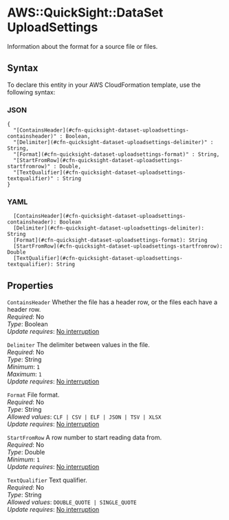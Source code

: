 # AWS::QuickSight::DataSet UploadSettings<a name="aws-properties-quicksight-dataset-uploadsettings"></a>

Information about the format for a source file or files\.

## Syntax<a name="aws-properties-quicksight-dataset-uploadsettings-syntax"></a>

To declare this entity in your AWS CloudFormation template, use the following syntax:

### JSON<a name="aws-properties-quicksight-dataset-uploadsettings-syntax.json"></a>

```
{
  "[ContainsHeader](#cfn-quicksight-dataset-uploadsettings-containsheader)" : Boolean,
  "[Delimiter](#cfn-quicksight-dataset-uploadsettings-delimiter)" : String,
  "[Format](#cfn-quicksight-dataset-uploadsettings-format)" : String,
  "[StartFromRow](#cfn-quicksight-dataset-uploadsettings-startfromrow)" : Double,
  "[TextQualifier](#cfn-quicksight-dataset-uploadsettings-textqualifier)" : String
}
```

### YAML<a name="aws-properties-quicksight-dataset-uploadsettings-syntax.yaml"></a>

```
  [ContainsHeader](#cfn-quicksight-dataset-uploadsettings-containsheader): Boolean
  [Delimiter](#cfn-quicksight-dataset-uploadsettings-delimiter): String
  [Format](#cfn-quicksight-dataset-uploadsettings-format): String
  [StartFromRow](#cfn-quicksight-dataset-uploadsettings-startfromrow): Double
  [TextQualifier](#cfn-quicksight-dataset-uploadsettings-textqualifier): String
```

## Properties<a name="aws-properties-quicksight-dataset-uploadsettings-properties"></a>

`ContainsHeader` <a name="cfn-quicksight-dataset-uploadsettings-containsheader"></a>
Whether the file has a header row, or the files each have a header row\.  
_Required_: No  
_Type_: Boolean  
_Update requires_: [No interruption](https://docs.aws.amazon.com/AWSCloudFormation/latest/UserGuide/using-cfn-updating-stacks-update-behaviors.html#update-no-interrupt)

`Delimiter` <a name="cfn-quicksight-dataset-uploadsettings-delimiter"></a>
The delimiter between values in the file\.  
_Required_: No  
_Type_: String  
_Minimum_: `1`  
_Maximum_: `1`  
_Update requires_: [No interruption](https://docs.aws.amazon.com/AWSCloudFormation/latest/UserGuide/using-cfn-updating-stacks-update-behaviors.html#update-no-interrupt)

`Format` <a name="cfn-quicksight-dataset-uploadsettings-format"></a>
File format\.  
_Required_: No  
_Type_: String  
_Allowed values_: `CLF | CSV | ELF | JSON | TSV | XLSX`  
_Update requires_: [No interruption](https://docs.aws.amazon.com/AWSCloudFormation/latest/UserGuide/using-cfn-updating-stacks-update-behaviors.html#update-no-interrupt)

`StartFromRow` <a name="cfn-quicksight-dataset-uploadsettings-startfromrow"></a>
A row number to start reading data from\.  
_Required_: No  
_Type_: Double  
_Minimum_: `1`  
_Update requires_: [No interruption](https://docs.aws.amazon.com/AWSCloudFormation/latest/UserGuide/using-cfn-updating-stacks-update-behaviors.html#update-no-interrupt)

`TextQualifier` <a name="cfn-quicksight-dataset-uploadsettings-textqualifier"></a>
Text qualifier\.  
_Required_: No  
_Type_: String  
_Allowed values_: `DOUBLE_QUOTE | SINGLE_QUOTE`  
_Update requires_: [No interruption](https://docs.aws.amazon.com/AWSCloudFormation/latest/UserGuide/using-cfn-updating-stacks-update-behaviors.html#update-no-interrupt)
